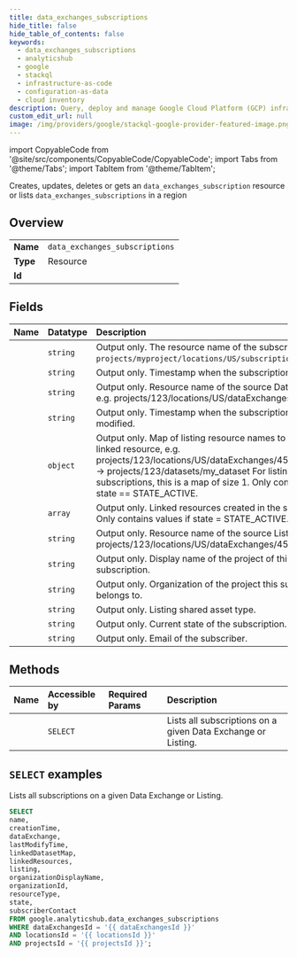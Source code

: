 ```yaml
---
title: data_exchanges_subscriptions
hide_title: false
hide_table_of_contents: false
keywords:
  - data_exchanges_subscriptions
  - analyticshub
  - google
  - stackql
  - infrastructure-as-code
  - configuration-as-data
  - cloud inventory
description: Query, deploy and manage Google Cloud Platform (GCP) infrastructure and resources using SQL
custom_edit_url: null
image: /img/providers/google/stackql-google-provider-featured-image.png
---
```


import CopyableCode from '@site/src/components/CopyableCode/CopyableCode';
import Tabs from '@theme/Tabs';
import TabItem from '@theme/TabItem';

Creates, updates, deletes or gets an <code>data_exchanges_subscription</code> resource or lists <code>data_exchanges_subscriptions</code> in a region

## Overview
<table><tbody>
<tr><td><b>Name</b></td><td><code>data_exchanges_subscriptions</code></td></tr>
<tr><td><b>Type</b></td><td>Resource</td></tr>
<tr><td><b>Id</b></td><td><CopyableCode code="google.analyticshub.data_exchanges_subscriptions" /></td></tr>
</tbody></table>

## Fields
| Name | Datatype | Description |
|:-----|:---------|:------------|
| <CopyableCode code="name" /> | `string` | Output only. The resource name of the subscription. e.g. `projects/myproject/locations/US/subscriptions/123`. |
| <CopyableCode code="creationTime" /> | `string` | Output only. Timestamp when the subscription was created. |
| <CopyableCode code="dataExchange" /> | `string` | Output only. Resource name of the source Data Exchange. e.g. projects/123/locations/US/dataExchanges/456 |
| <CopyableCode code="lastModifyTime" /> | `string` | Output only. Timestamp when the subscription was last modified. |
| <CopyableCode code="linkedDatasetMap" /> | `object` | Output only. Map of listing resource names to associated linked resource, e.g. projects/123/locations/US/dataExchanges/456/listings/789 -> projects/123/datasets/my_dataset For listing-level subscriptions, this is a map of size 1. Only contains values if state == STATE_ACTIVE. |
| <CopyableCode code="linkedResources" /> | `array` | Output only. Linked resources created in the subscription. Only contains values if state = STATE_ACTIVE. |
| <CopyableCode code="listing" /> | `string` | Output only. Resource name of the source Listing. e.g. projects/123/locations/US/dataExchanges/456/listings/789 |
| <CopyableCode code="organizationDisplayName" /> | `string` | Output only. Display name of the project of this subscription. |
| <CopyableCode code="organizationId" /> | `string` | Output only. Organization of the project this subscription belongs to. |
| <CopyableCode code="resourceType" /> | `string` | Output only. Listing shared asset type. |
| <CopyableCode code="state" /> | `string` | Output only. Current state of the subscription. |
| <CopyableCode code="subscriberContact" /> | `string` | Output only. Email of the subscriber. |

## Methods
| Name | Accessible by | Required Params | Description |
|:-----|:--------------|:----------------|:------------|
| <CopyableCode code="projects_locations_data_exchanges_list_subscriptions" /> | `SELECT` | <CopyableCode code="dataExchangesId, locationsId, projectsId" /> | Lists all subscriptions on a given Data Exchange or Listing. |

## `SELECT` examples

Lists all subscriptions on a given Data Exchange or Listing.

```sql
SELECT
name,
creationTime,
dataExchange,
lastModifyTime,
linkedDatasetMap,
linkedResources,
listing,
organizationDisplayName,
organizationId,
resourceType,
state,
subscriberContact
FROM google.analyticshub.data_exchanges_subscriptions
WHERE dataExchangesId = '{{ dataExchangesId }}'
AND locationsId = '{{ locationsId }}'
AND projectsId = '{{ projectsId }}'; 
```
